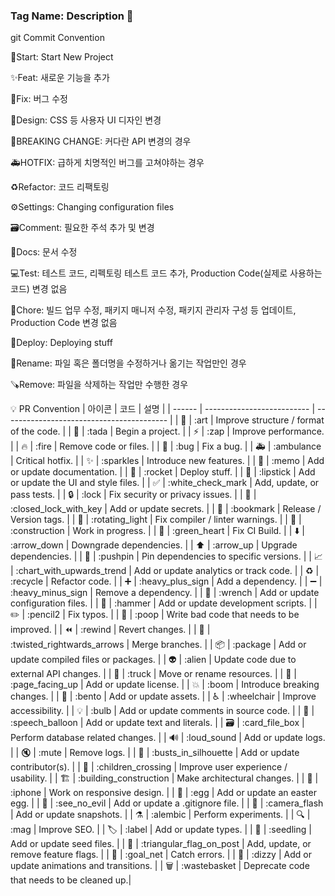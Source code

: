 ### Tag Name: Description 👋

git Commit Convention

🎉Start: Start New Project

✨Feat: 새로운 기능을 추가

🐛Fix: 버그 수정

🎨Design: CSS 등 사용자 UI 디자인 변경

🚨BREAKING CHANGE: 커다란 API 변경의 경우

🚑HOTFIX: 급하게 치명적인 버그를 고쳐야하는 경우

♻️Refactor: 코드 리팩토링

⚙️Settings: Changing configuration files

🗃️Comment: 필요한 주석 추가 및 변경

📝Docs: 문서 수정

💻Test: 테스트 코드, 리펙토링 테스트 코드 추가, Production Code(실제로 사용하는 코드) 변경 없음

🔧Chore: 빌드 업무 수정, 패키지 매니저 수정, 패키지 관리자 구성 등 업데이트, Production Code 변경 없음

🚀Deploy: Deploying stuff

🔄️Rename: 파일 혹은 폴더명을 수정하거나 옮기는 작업만인 경우

🪚Remove: 파일을 삭제하는 작업만 수행한 경우

💡 PR Convention
| 아이콘 | 코드                       | 설명                                      |
| ------ | -------------------------- | ----------------------------------------- |
| 🎨    | :art                       | Improve structure / format of the code.    |
| 🎉    | :tada                      | Begin a project.                           |
| ⚡️    | :zap                       | Improve performance.                       |
| 🔥    | :fire                      | Remove code or files.                      |
| 🐛    | :bug                       | Fix a bug.                                 |
| 🚑️    | :ambulance                 | Critical hotfix.                           |
| ✨    | :sparkles                  | Introduce new features.                    |
| 📝    | :memo                      | Add or update documentation.               |
| 🚀    | :rocket                    | Deploy stuff.                              |
| 💄    | :lipstick                  | Add or update the UI and style files.      |
| ✅    | :white_check_mark          | Add, update, or pass tests.                |
| 🔒️    | :lock                      | Fix security or privacy issues.            |
| 🔐    | :closed_lock_with_key      | Add or update secrets.                     |
| 🔖    | :bookmark                  | Release / Version tags.                    |
| 🚨    | :rotating_light            | Fix compiler / linter warnings.            |
| 🚧    | :construction              | Work in progress.                          |
| 💚    | :green_heart               | Fix CI Build.                              |
| ⬇️    | :arrow_down                | Downgrade dependencies.                    |
| ⬆️    | :arrow_up                  | Upgrade dependencies.                      |
| 📌    | :pushpin                   | Pin dependencies to specific versions.     |
| 📈    | :chart_with_upwards_trend  | Add or update analytics or track code.     |
| ♻️    | :recycle                   | Refactor code.                             |
| ➕    | :heavy_plus_sign           | Add a dependency.                          |
| ➖    | :heavy_minus_sign          | Remove a dependency.                       |
| 🔧    | :wrench                    | Add or update configuration files.         |
| 🔨    | :hammer                    | Add or update development scripts.         |
| ✏️    | :pencil2                   | Fix typos.                                 |
| 💩    | :poop                      | Write bad code that needs to be improved.  |
| ⏪️    | :rewind                    | Revert changes.                            |
| 🔀    | :twisted_rightwards_arrows | Merge branches.                            |
| 📦️    | :package                   | Add or update compiled files or packages.  |
| 👽️    | :alien                     | Update code due to external API changes.   |
| 🚚    | :truck                     | Move or rename resources.                  |
| 📄    | :page_facing_up            | Add or update license.                     |
| 💥    | :boom                      | Introduce breaking changes.                |
| 🍱    | :bento                     | Add or update assets.                      |
| ♿️    | :wheelchair                | Improve accessibility.                     |
| 💡    | :bulb                      | Add or update comments in source code.     |
| 💬    | :speech_balloon            | Add or update text and literals.           |
| 🗃️    | :card_file_box             | Perform database related changes.          |
| 🔊    | :loud_sound                | Add or update logs.                        |
| 🔇    | :mute                      | Remove logs.                               |
| 👥    | :busts_in_silhouette       | Add or update contributor(s).              |
| 🚸    | :children_crossing         | Improve user experience / usability.       |
| 🏗️    | :building_construction     | Make architectural changes.                |
| 📱    | :iphone                    | Work on responsive design.                 |
| 🥚    | :egg                       | Add or update an easter egg.               |
| 🙈    | :see_no_evil               | Add or update a .gitignore file.           |
| 📸    | :camera_flash              | Add or update snapshots.                   |
| ⚗️    | :alembic                   | Perform experiments.                       |
| 🔍️    | :mag                       | Improve SEO.                               |
| 🏷️    | :label                     | Add or update types.                       |
| 🌱    | :seedling                  | Add or update seed files.                  |
| 🚩    | :triangular_flag_on_post   | Add, update, or remove feature flags.      |
| 🥅    | :goal_net                  | Catch errors.                              |
| 💫    | :dizzy                     | Add or update animations and transitions.  |
| 🗑️    | :wastebasket               | Deprecate code that needs to be cleaned up.|
